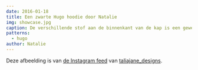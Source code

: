 ```yaml
---
date: 2016-01-18
title: Een zwarte Hugo hoodie door Natalie
img: showcase.jpg
caption: De verschillende stof aan de binnenkant van de kap is een geweldig detail
patterns:
  - hugo
author: Natalie
---
```


Deze afbeelding is van [de Instagram feed](https://www.instagram.com/p/BAqm70Lqg9o/)  van [taliajane_designs](https://www.instagram.com/taliajane_designs/).
